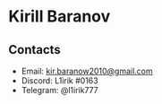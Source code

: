 # Kirill Baranov 
## Contacts 
* Email: kir.baranow2010@gmail.com 
* Discord: L1irik #0163 
* Telegram: @l1irik777